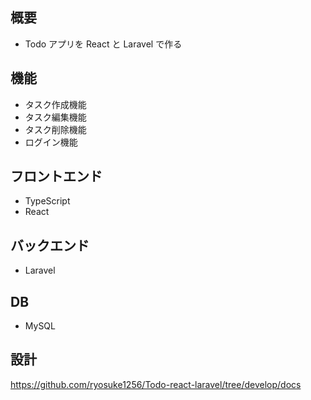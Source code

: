 ## 概要

-   Todo アプリを React と Laravel で作る

## 機能

-   タスク作成機能
-   タスク編集機能
-   タスク削除機能
-   ログイン機能

## フロントエンド

-   TypeScript
-   React

## バックエンド

-   Laravel

## DB

-   MySQL

## 設計
https://github.com/ryosuke1256/Todo-react-laravel/tree/develop/docs
